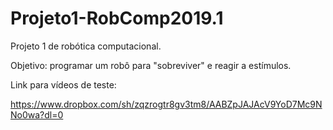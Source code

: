 # Projeto1-RobComp2019.1

Projeto 1 de robótica computacional.

Objetivo: programar um robô para "sobreviver" e reagir a estímulos.

Link para vídeos de teste:

https://www.dropbox.com/sh/zqzrogtr8gv3tm8/AABZpJAJAcV9YoD7Mc9NNo0wa?dl=0

